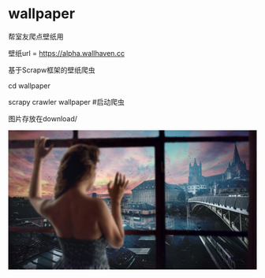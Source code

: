 # wallpaper
帮室友爬点壁纸用

壁纸url = https://alpha.wallhaven.cc

基于Scrapw框架的壁纸爬虫

cd wallpaper

scrapy crawler wallpaper #启动爬虫

图片存放在download/

![image](https://github.com/Dingdingf/wallpaper/blob/master/download/152365.jpg)
